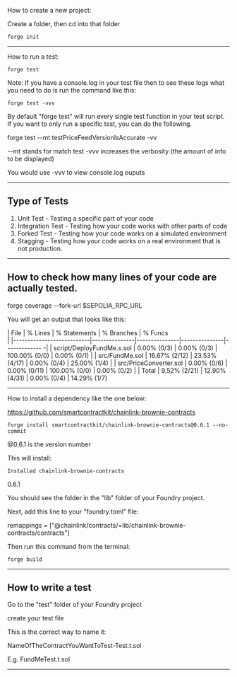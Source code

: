 How to create a new project:

Create a folder, then cd into that folder

```
forge init
```

---

How to run a test:

```
forge test
```

Note: If you have a console.log in your test file then to see these logs
what you need to do is run the command like this:

```
forge test -vvv
```

By default "forge test" will run every single test function in your test
script. If you want to only run a specific test, you can do the following. 

forge test --mt testPriceFeedVersionIsAccurate -vv

--mt stands for match test
-vvv increases the verbosity (the amount of info to be displayed)

You would use -vvv to view console.log ouputs

---

## Type of Tests

1. Unit Test - Testing a specific part of your code
2. Integration Test - Testing how your code works with other parts of code
3. Forked Test - Testing how your code works on a simulated environment
4. Stagging - Testing how your code works on a real environment that is not
production.

---

## How to check how many lines of your code are actually tested.

forge coverage --fork-url $SEPOLIA_RPC_URL

You will get an output that looks like this:

| File                      | % Lines       | % Statements  | % Branches    | % Funcs     
 |
|---------------------------|---------------|---------------|---------------|-------------
-|
| script/DeployFundMe.s.sol | 0.00% (0/3)   | 0.00% (0/3)   | 100.00% (0/0) | 0.00% (0/1) 
 |
| src/FundMe.sol            | 16.67% (2/12) | 23.53% (4/17) | 0.00% (0/4)   | 25.00% (1/4)
 |
| src/PriceConverter.sol    | 0.00% (0/6)   | 0.00% (0/11)  | 100.00% (0/0) | 0.00% (0/2) 
 |
| Total                     | 9.52% (2/21)  | 12.90% (4/31) | 0.00% (0/4)   | 14.29% (1/7)

---

How to install a dependency like the one below:

https://github.com/smartcontractkit/chainlink-brownie-contracts

```
forge install smartcontractkit/chainlink-brownie-contracts@0.6.1 --no-commit
```
@0.6.1 is the version number

This will install:


    Installed chainlink-brownie-contracts 
0.6.1

You should see the folder in the "lib" folder of your Foundry project.

Next, add this line to your "foundry.toml" file:

remappings = ["@chainlink/contracts/=lib/chainlink-brownie-contracts/contracts"]

Then run this command from the terminal:

```
forge build
```

---

## How to write a test

Go to the "test" folder of your Foundry project

create your test file

This is the correct way to name it:

NameOfTheContractYouWantToTest-Test.t.sol

E.g. FundMeTest.t.sol

---
